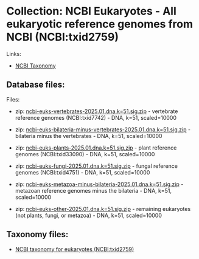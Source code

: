 # Collection: NCBI Eukaryotes - All eukaryotic reference genomes from NCBI (NCBI:txid2759)

Links:
* [NCBI Taxonomy](https://www.ncbi.nlm.nih.gov/Taxonomy/Browser/wwwtax.cgi?mode=Info&id=2759&lvl=3&lin=f&keep=1&srchmode=1&unlock)

## Database files:

Files:

* zip: [ncbi-euks-vertebrates-2025.01.dna.k=51.sig.zip](https://farm.cse.ucdavis.edu/~ctbrown/sourmash-db/genbank-euks-2025.01/ncbi-euks-vertebrates-2025.01.dna.k=51.sig.zip) - vertebrate reference genomes (NCBI:txid7742) - DNA, k=51, scaled=10000


* zip: [ncbi-euks-bilateria-minus-vertebrates-2025.01.dna.k=51.sig.zip](https://farm.cse.ucdavis.edu/~ctbrown/sourmash-db/genbank-euks-2025.01/ncbi-euks-bilateria-minus-vertebrates-2025.01.dna.k=51.sig.zip) - bilateria minus the vertebrates - DNA, k=51, scaled=10000


* zip: [ncbi-euks-plants-2025.01.dna.k=51.sig.zip](https://farm.cse.ucdavis.edu/~ctbrown/sourmash-db/genbank-euks-2025.01/ncbi-euks-plants-2025.01.dna.k=51.sig.zip) - plant reference genomes (NCBI:txid33090) - DNA, k=51, scaled=10000


* zip: [ncbi-euks-fungi-2025.01.dna.k=51.sig.zip](https://farm.cse.ucdavis.edu/~ctbrown/sourmash-db/genbank-euks-2025.01/ncbi-euks-fungi-2025.01.dna.k=51.sig.zip) - fungal reference genomes (NCBI:txid4751) - DNA, k=51, scaled=10000


* zip: [ncbi-euks-metazoa-minus-bilateria-2025.01.dna.k=51.sig.zip](https://farm.cse.ucdavis.edu/~ctbrown/sourmash-db/genbank-euks-2025.01/ncbi-euks-metazoa-minus-bilateria-2025.01.dna.k=51.sig.zip) - metazoan reference genomes minus the bilateria - DNA, k=51, scaled=10000


* zip: [ncbi-euks-other-2025.01.dna.k=51.sig.zip](https://farm.cse.ucdavis.edu/~ctbrown/sourmash-db/genbank-euks-2025.01/ncbi-euks-other-2025.01.dna.k=51.sig.zip) - remaining eukaryotes (not plants, fungi, or metazoa) - DNA, k=51, scaled=10000



## Taxonomy files:

* [NCBI taxonomy for eukaryotes (NCBI:txid2759)](https://farm.cse.ucdavis.edu/~ctbrown/sourmash-db/ncbi-eukaryotes.2025.01.lineages.csv)
